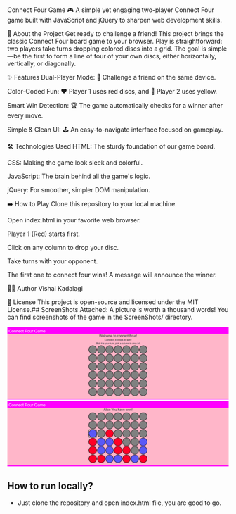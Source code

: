 Connect Four Game 🎮
A simple yet engaging two-player Connect Four game built with JavaScript and jQuery to sharpen web development skills.

🚀 About the Project
Get ready to challenge a friend! This project brings the classic Connect Four board game to your browser. Play is straightforward: two players take turns dropping colored discs into a grid. The goal is simple—be the first to form a line of four of your own discs, either horizontally, vertically, or diagonally.

✨ Features
Dual-Player Mode: 🤝 Challenge a friend on the same device.

Color-Coded Fun: ❤️ Player 1 uses red discs, and 💛 Player 2 uses yellow.

Smart Win Detection: 🏆 The game automatically checks for a winner after every move.

Simple & Clean UI: 🕹️ An easy-to-navigate interface focused on gameplay.

🛠️ Technologies Used
HTML: The sturdy foundation of our game board.

CSS: Making the game look sleek and colorful.

JavaScript: The brain behind all the game's logic.

jQuery: For smoother, simpler DOM manipulation.

➡️ How to Play
Clone this repository to your local machine.

Open index.html in your favorite web browser.

Player 1 (Red) starts first.

Click on any column to drop your disc.

Take turns with your opponent.

The first one to connect four wins! A message will announce the winner.



🧑‍💻 Author
Vishal Kadalagi

📄 License
This project is open-source and licensed under the MIT License.## ScreenShots Attached:
A picture is worth a thousand words! You can find screenshots of the game in the ScreenShots/ directory.

![](./ScreenShots/SS_1.png)
![](./ScreenShots/SS_2.png)

## How to run locally?
* Just clone the repository and open index.html file, you are good to go.
